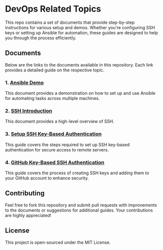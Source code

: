 # DevOps Related Topics

This repo contains a set of documents that provide step-by-step instructions for various setup and demos. Whether you're configuring SSH keys or setting up Ansible for automation, these guides are designed to help you through the process efficiently.

## Documents

Below are the links to the documents available in this repository. Each link provides a detailed guide on the respective topic.

### 1. [Ansible Demo](Ansible%20Demo.md)
This document provides a demonstration on how to set up and use Ansible for automating tasks across multiple machines.

### 2. [SSH Introduction](ssh.md)

This document provides a high-level overview of SSH.

### 3. [Setup SSH Key-Based Authentication](Setup%20SSH%20Key-Based%20Authentication.md)

This guide covers the steps required to set up SSH key-based authentication for secure access to remote servers.

### 4. [GitHub Key-Based SSH Authentication](GitHub%20Key-Based%20SSH%20Authentication.md)
This guide covers the process of creating SSH keys and adding them to your GitHub account to enhance security.



## Contributing

Feel free to fork this repository and submit pull requests with improvements to the documents or suggestions for additional guides. Your contributions are highly appreciated!

## License

This project is open-sourced under the MIT License.
